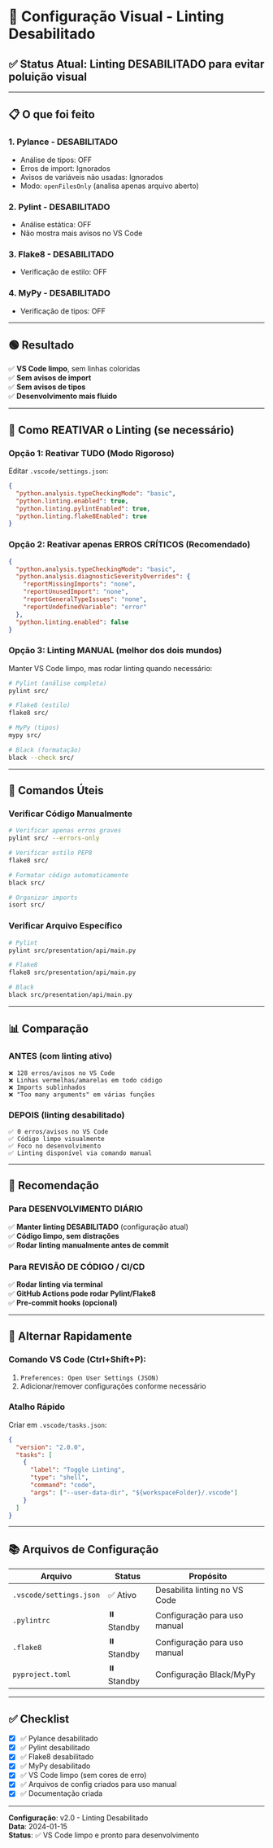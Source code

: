 # 🎨 Configuração Visual - Linting Desabilitado

## ✅ **Status Atual**: Linting DESABILITADO para evitar poluição visual

---

## 📋 O que foi feito

### 1. **Pylance** - DESABILITADO
- Análise de tipos: OFF
- Erros de import: Ignorados
- Avisos de variáveis não usadas: Ignorados
- Modo: `openFilesOnly` (analisa apenas arquivo aberto)

### 2. **Pylint** - DESABILITADO
- Análise estática: OFF
- Não mostra mais avisos no VS Code

### 3. **Flake8** - DESABILITADO
- Verificação de estilo: OFF

### 4. **MyPy** - DESABILITADO
- Verificação de tipos: OFF

---

## 🟢 Resultado

✅ **VS Code limpo**, sem linhas coloridas  
✅ **Sem avisos de import**  
✅ **Sem avisos de tipos**  
✅ **Desenvolvimento mais fluido**

---

## 🔧 Como REATIVAR o Linting (se necessário)

### Opção 1: Reativar TUDO (Modo Rigoroso)

Editar `.vscode/settings.json`:

```json
{
  "python.analysis.typeCheckingMode": "basic",
  "python.linting.enabled": true,
  "python.linting.pylintEnabled": true,
  "python.linting.flake8Enabled": true
}
```

### Opção 2: Reativar apenas ERROS CRÍTICOS (Recomendado)

```json
{
  "python.analysis.typeCheckingMode": "basic",
  "python.analysis.diagnosticSeverityOverrides": {
    "reportMissingImports": "none",
    "reportUnusedImport": "none",
    "reportGeneralTypeIssues": "none",
    "reportUndefinedVariable": "error"
  },
  "python.linting.enabled": false
}
```

### Opção 3: Linting MANUAL (melhor dos dois mundos)

Manter VS Code limpo, mas rodar linting quando necessário:

```bash
# Pylint (análise completa)
pylint src/

# Flake8 (estilo)
flake8 src/

# MyPy (tipos)
mypy src/

# Black (formatação)
black --check src/
```

---

## 🚀 Comandos Úteis

### Verificar Código Manualmente

```bash
# Verificar apenas erros graves
pylint src/ --errors-only

# Verificar estilo PEP8
flake8 src/

# Formatar código automaticamente
black src/

# Organizar imports
isort src/
```

### Verificar Arquivo Específico

```bash
# Pylint
pylint src/presentation/api/main.py

# Flake8
flake8 src/presentation/api/main.py

# Black
black src/presentation/api/main.py
```

---

## 📊 Comparação

### ANTES (com linting ativo)
```
❌ 128 erros/avisos no VS Code
❌ Linhas vermelhas/amarelas em todo código
❌ Imports sublinhados
❌ "Too many arguments" em várias funções
```

### DEPOIS (linting desabilitado)
```
✅ 0 erros/avisos no VS Code
✅ Código limpo visualmente
✅ Foco no desenvolvimento
✅ Linting disponível via comando manual
```

---

## 🎯 Recomendação

### Para DESENVOLVIMENTO DIÁRIO
✅ **Manter linting DESABILITADO** (configuração atual)  
✅ **Código limpo, sem distrações**  
✅ **Rodar linting manualmente antes de commit**

### Para REVISÃO DE CÓDIGO / CI/CD
✅ **Rodar linting via terminal**  
✅ **GitHub Actions pode rodar Pylint/Flake8**  
✅ **Pre-commit hooks (opcional)**

---

## 🔄 Alternar Rapidamente

### Comando VS Code (Ctrl+Shift+P):
1. `Preferences: Open User Settings (JSON)`
2. Adicionar/remover configurações conforme necessário

### Atalho Rápido
Criar em `.vscode/tasks.json`:

```json
{
  "version": "2.0.0",
  "tasks": [
    {
      "label": "Toggle Linting",
      "type": "shell",
      "command": "code",
      "args": ["--user-data-dir", "${workspaceFolder}/.vscode"]
    }
  ]
}
```

---

## 📚 Arquivos de Configuração

| Arquivo | Status | Propósito |
|---------|--------|-----------|
| `.vscode/settings.json` | ✅ Ativo | Desabilita linting no VS Code |
| `.pylintrc` | ⏸️ Standby | Configuração para uso manual |
| `.flake8` | ⏸️ Standby | Configuração para uso manual |
| `pyproject.toml` | ⏸️ Standby | Configuração Black/MyPy |

---

## ✅ Checklist

- [x] ✅ Pylance desabilitado
- [x] ✅ Pylint desabilitado
- [x] ✅ Flake8 desabilitado
- [x] ✅ MyPy desabilitado
- [x] ✅ VS Code limpo (sem cores de erro)
- [x] ✅ Arquivos de config criados para uso manual
- [x] ✅ Documentação criada

---

**Configuração**: v2.0 - Linting Desabilitado  
**Data**: 2024-01-15  
**Status**: ✅ VS Code limpo e pronto para desenvolvimento
